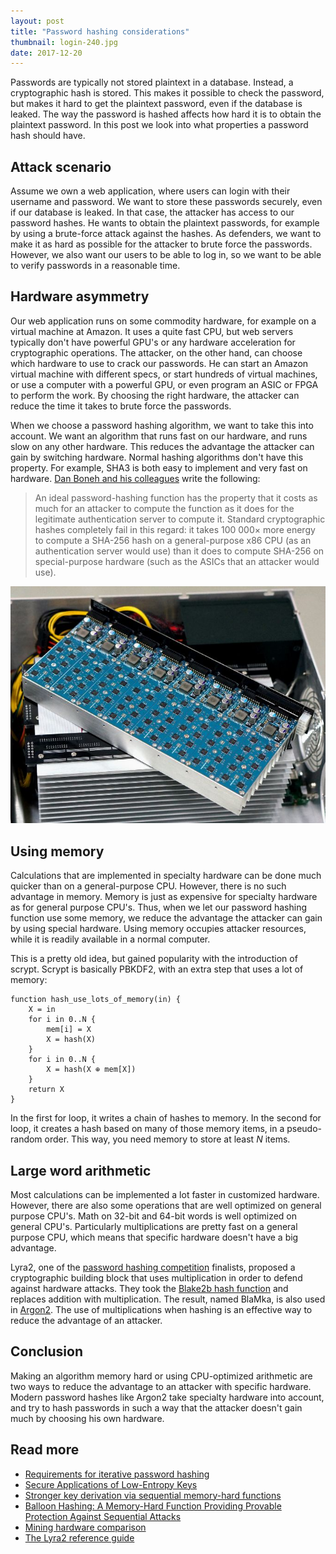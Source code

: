 ```yaml
---
layout: post
title: "Password hashing considerations"
thumbnail: login-240.jpg
date: 2017-12-20
---
```


Passwords are typically not stored plaintext in a database. Instead, a cryptographic hash is stored. This makes it possible to check the password, but makes it hard to get the plaintext password, even if the database is leaked. The way the password is hashed affects how hard it is to obtain the plaintext password. In this post we look into what properties a password hash should have.

<!-- photo source: https://pixabay.com/en/login-password-log-sign-on-turn-on-1203603/ -->

## Attack scenario

Assume we own a web application, where users can login with their username and password. We want to store these passwords securely, even if our database is leaked. In that case, the attacker has access to our password hashes. He wants to obtain the plaintext passwords, for example by using a brute-force attack against the hashes. As defenders, we want to make it as hard as possible for the attacker to brute force the passwords. However, we also want our users to be able to log in, so we want to be able to verify passwords in a reasonable time.

## Hardware asymmetry

Our web application runs on some commodity hardware, for example on a virtual machine at Amazon. It uses a quite fast CPU, but web servers typically don't have powerful GPU's or any hardware acceleration for cryptographic operations. The attacker, on the other hand, can choose which hardware to use to crack our passwords. He can start an Amazon virtual machine with different specs, or start hundreds of virtual machines, or use a computer with a powerful GPU, or even program an ASIC or FPGA to perform the work. By choosing the right hardware, the attacker can reduce the time it takes to brute force the passwords.

When we choose a password hashing algorithm, we want to take this into account. We want an algorithm that runs fast on our hardware, and runs slow on any other hardware. This reduces the advantage the attacker can gain by switching hardware. Normal hashing algorithms don't have this property. For example, SHA3 is both easy to implement and very fast on hardware. [Dan Boneh and his colleagues](https://eprint.iacr.org/2016/027.pdf) write the following:

> An ideal password-hashing function has the property that it costs as much for an attacker to compute the function as it does for the legitimate authentication server to compute it. Standard cryptographic hashes completely fail in this regard: it takes 100 000× more energy to compute a SHA-256 hash on a general-purpose x86 CPU (as an authentication server would use) than it does to compute SHA-256 on special-purpose hardware (such as the ASICs that an attacker would use).

<img src="/images/password-hashing-asic-computer.jpg" alt="ASIC bitcoin mining machine">
<!-- photo source: https://commons.wikimedia.org/wiki/File:Avalon-An_ASIC_base_bitcoin_machine.jpg -->

## Using memory

Calculations that are implemented in specialty hardware can be done much quicker than on a general-purpose CPU. However, there is no such advantage in memory. Memory is just as expensive for specialty hardware as for general purpose CPU's. Thus, when we let our password hashing function use some memory, we reduce the advantage the attacker can gain by using special hardware. Using memory occupies attacker resources, while it is readily available in a normal computer.

This is a pretty old idea, but gained popularity with the introduction of scrypt. Scrypt is basically PBKDF2, with an extra step that uses a lot of memory:

    function hash_use_lots_of_memory(in) {
        X = in
        for i in 0..N {
            mem[i] = X
            X = hash(X)
        }
        for i in 0..N {
            X = hash(X ⊕ mem[X])
        }
        return X
    }

In the first for loop, it writes a chain of hashes to memory. In the second for loop, it creates a hash based on many of those memory items, in a pseudo-random order. This way, you need memory to store at  least _N_ items.

## Large word arithmetic

Most calculations can be implemented a lot faster in customized hardware. However, there are also some operations that are well optimized on general purpose CPU's. Math on 32-bit and 64-bit words is well optimized on general CPU's. Particularly multiplications are pretty fast on a general purpose CPU, which means that specific hardware doesn't have a big advantage.

Lyra2, one of the [password hashing competition](https://password-hashing.net/) finalists, proposed a cryptographic building block that uses multiplication in order to defend against hardware attacks. They took the [Blake2b hash function](https://blake2.net/) and replaces addition with multiplication. The result, named BlaMka, is also used in [Argon2](https://www.cryptolux.org/images/0/0d/Argon2.pdf). The use of multiplications when hashing is an effective way to reduce the advantage of an attacker.

## Conclusion

Making an algorithm memory hard or using CPU-optimized arithmetic are two ways to reduce the advantage to an attacker with specific hardware. Modern password hashes like Argon2 take specialty hardware into account, and try to hash passwords in such a way that the attacker doesn't gain much by choosing his own hardware.

## Read more

* [Requirements for iterative password hashing](/2016/05/25/iterative-password-hashing/)
* [Secure Applications of Low-Entropy Keys](https://www.schneier.com/academic/archives/1998/01/secure_applications.html)
* [Stronger key derivation via sequential memory-hard functions](https://www.tarsnap.com/scrypt/scrypt.pdf)
* [Balloon Hashing: A Memory-Hard Function Providing Provable Protection Against Sequential Attacks](https://eprint.iacr.org/2016/027.pdf)
* [Mining hardware comparison](https://en.bitcoin.it/wiki/Mining_hardware_comparison)
* [The Lyra2 reference guide](https://password-hashing.net/submissions/specs/Lyra2-v3.pdf)
